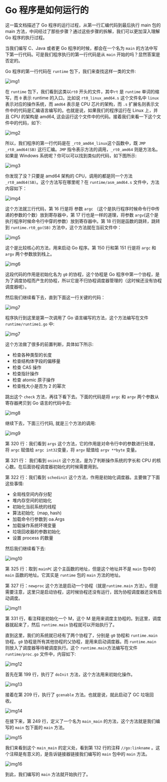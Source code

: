 # Go 程序是如何运行的 

这一篇文档描述了 Go 程序的运行过程，从第一行汇编代码到最后执行  main 包的 main 方法，中间经过了那些步骤？通过这些步骤的拆解，我们可以更加深入理解 Go 程序的执行过程。

当我们编写 C、Java 或者更 Go 程序的时候，都会在一个名为 `main` 的方法中写下第一行代码。可是我们程序执行的第一行代码是从 `main` 开始的吗？显然答案是否定的。

Go 程序的第一行代码在 `runtime` 包下，我们来查找这样一类的文件:

<img src="http://file-linker.oss-cn-hangzhou.aliyuncs.com/xiRvRrCe3G41AjMlRwPe.png" alt="img1" />

在 `runtime` 包下，我们看到这类以`rt0` 开头的文件，其中`rt` 是 `runtime` 单词的缩写，而 `0` 表示 runtime 的入口。比如说 `rt0_linux_amd64.s` 这个文件名中 `linux` 表示对应的操作系统，而 `amd64` 表示是 CPU 芯片的架构，而 `.s` 扩展名则表示文件中的代码是汇编语言编写的。也就是说，如果我们的程序运行在 Linux 上，并且 CPU 的架构是 amd64, 这会运行这个文件中的代码。接着我们来看一下这个文件中的代码，如下:

<img src="http://file-linker.oss-cn-hangzhou.aliyuncs.com/F9HK9ojvV5oWVAqoCdEh.png" alt="img2"/>

所以，我们程序的第一行代码是在 `_rt0_amd64_linux`这个函数中，既 `JMP _rt0_amd64(SB)` 这行汇编。`JMP` 指令表示方法的调用，`_rt0_amd64` 则是方法名。如果是 Windows 系统呢？你可以可以找到类似的代码，如下图所示:

<img src="http://file-linker.oss-cn-hangzhou.aliyuncs.com/VcbF7Gn0GSz7F6oouw7x.png" alt="img3"/>

你发现了没？只要是 amd64 架构的 CPU，调用的都是同一个方法 `_rt0_amd64(SB)`。这个方法写在哪里呢？在 `runtime/asm_amd64.s` 文件中，方法内容如下：

<img src="http://file-linker.oss-cn-hangzhou.aliyuncs.com/IGkLWpgqjArwm4yjcQLc.png" alt="img4"/>

这个方法就三行代码，第 16 行是将 参数 `argc` （这个是执行程序时候命令行中传递的参数的个数）放到寄存器中，第 17 行也是一样的道理，将参数 `argv`(这个是执行程序时候命令行中穿的参数）放到寄存器中。第 18 行则是函数的跳转，跳转到 `runtime.rt0_go(SB)` 方法中，这个方法就在当前文件中：

<img src="http://file-linker.oss-cn-hangzhou.aliyuncs.com/mIVIE8lOTDGgb5V5EGwH.png" alt="img5"/>

这个是比较核心的方法，用来启动 Go 程序。第 150 行和第 151 行是将 `argc` 和 `argv` 两个参数放到栈上。

<img src="http://file-linker.oss-cn-hangzhou.aliyuncs.com/24ptEumskzMyN0BQGuDG.png" alt="img6"/>

这段代码的作用是初始化名为 `g0` 的协程，这个协程是 Go 程序中第一个协程，是为了调度协程而产生的协程，所以它是不归协程调度器管理的（这时候还没有协程调度器呢）。

然后我们继续看下去，直到下面这一行关键的代码：

<img src="http://file-linker.oss-cn-hangzhou.aliyuncs.com/14RR3c942QjRILzHcwRV.png" alt="img7"/>

程序执行到这里是第一次调用了 Go 语言编写的方法，这个方法编写在文件 `runtime/runtime1.go` 中:

<img src="http://file-linker.oss-cn-hangzhou.aliyuncs.com/a50QLhb7IdnEW46vPWpO.png" alt="img7"/>

这个方法做了很多的前置判断，具体如下所示:

- 检查各种类型的长度
- 检查结构体字段的偏移量
- 检查 CAS 操作
- 检查指针操作
- 检查 atomic 原子操作
- 检查栈大小是否为 2 的幂次

跳出这个 `check` 方法，再往下看下去。下面的代码是将 `argc` 和 `argv` 两个参数从寄存器拷贝到 Go 语言的代码中去:

<img src="http://file-linker.oss-cn-hangzhou.aliyuncs.com/7ffCyD2WZoV8ectMJbcD.png" alt="img8"/>

继续下去，下面三行代码, 就是三个方法的调用:

<img src="http://file-linker.oss-cn-hangzhou.aliyuncs.com/n1aklXJSh4j6Ytq0slkd.png" alt="img9"/>

第 320 行：我们看到 `args` 这个方法，它的作用是对命令行中的参数进行处理，将 `argc` 赋值给 `argc int32`变量，将 `argv` 赋值给 `argv **byte` 变量。

第 321 行： 我们看到 `osinit` 这个方法，是为了判断操作系统的字长和 CPU 的核心数。在后面协程调度器初始化的时候需要用到。

第 322 行：我们看到 `schedinit` 这个方法，作用是初始化调度器。主要做了下面这些事情:

- 全局栈空间内存分配
- 堆内存空间的初始化
- 初始化当前系统的线程
- 算法初始化（map, hash)
- 加载命令行参数到 oa.Args
- 加载操作系统环境变量
- 垃圾回收器的参数初始化
- 设置 process 的数量

然后我们继续看下去:

<img src="http://file-linker.oss-cn-hangzhou.aliyuncs.com/UxphIf3gf1Wje5dnRwQH.png" alt="img10"/>

第 325 行：取到 `mainPC` 这个主函数的地址，但是这个地址并不是 `main` 包中的 `main` 函数的地址。它其实是 `runtime` 包的 `main` 方法的地址。

第 327 行：`newproc` 这个方法是启动一个协程（就是`runtime.main` 方法）。但是需要注意，这里只是启动协程，这时候协程还没有运行，因为协程调度器还没有启动调度。

<img src="http://file-linker.oss-cn-hangzhou.aliyuncs.com/0GvWdupinrYXvowdNsgA.png" alt="img11"/>

第 331 行，看注释是初始化一个 M，这个 M 是用来调度主协程的。到这里，调度器就起来了，然后 `runtime.main` 协程就可以开始执行了。

直到这里，我们的系统就已经有了两个协程了，分别是 `g0` 协程和 `runtime.main` 协程。`g0` 协程是所有其他协程的父协程，是用来启动调度器。而 `runtime.main` 则放入了调度器等待被调度执行。这个 `runtime.main`方法编写在文件 `runtime/proc.go` 文件中，内容如下:

<img src="http://file-linker.oss-cn-hangzhou.aliyuncs.com/HeKFHIYaEu5Eh23mxDhy.png" alt="img12"/>

首先在第 199 行，执行了 `doInit` 方法，这个方法用来初始化操作。

<img src="http://file-linker.oss-cn-hangzhou.aliyuncs.com/vo42pcmMdhVu8gLvaths.png" alt="img13"/>

接着在第 209 行，执行了 `gcenable` 方法。也就是说，就此启动了 GC 垃圾回收。

<img src="http://file-linker.oss-cn-hangzhou.aliyuncs.com/FCUKQrxPiZKfPOVhzAMB.png" alt="img14"/>

在接下来，第 249 行，定义了一个名为 `main_main` 的方法，这个方法就是我们编写的 `main` 包下面的 `main` 方法。

<img src="http://file-linker.oss-cn-hangzhou.aliyuncs.com/YkLgmlhWlSo4bQWMsZ31.png" alt="img15"/>

我们来看到这个 `main_main` 的定义处，看到第 132 行的注释 `//go:linkname` 。这个注释是有意义的，是告诉链接器链接我们编写的 `main` 包中的 `main` 方法。

<img src="http://file-linker.oss-cn-hangzhou.aliyuncs.com/yCf7sXEWlJVQQhwqPMhf.png" alt="img16"/>

到此，我们编写的 `main` 方法就开始执行了。